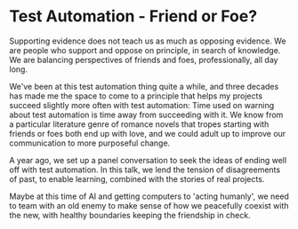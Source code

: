 # Test Automation - Friend or Foe?

Supporting evidence does not teach us as much as opposing evidence. We are people who support and oppose on principle, in search of knowledge. We are balancing perspectives of friends and foes, professionally, all day long. 

We've been at this test automation thing quite a while, and three decades has made me the space to come to a principle that helps my projects succeed slightly more often with test automation: Time used on warning about test automation is time away from succeeding with it. We know from a particular literature genre of romance novels that tropes starting with friends or foes both end up with love, and we could adult up to improve our communication to more purposeful change. 

A year ago, we set up a panel conversation to seek the ideas of ending well off with test automation. In this talk, we lend the tension of disagreements of past, to enable learning, combined with the stories of real projects. 

Maybe at this time of AI and getting computers to 'acting humanly', we need to team with an old enemy to make sense of how we peacefully coexist with the new, with healthy boundaries keeping the friendship in check. 
